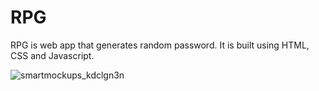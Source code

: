 # RPG
RPG is web app that generates random password. It is built using HTML, CSS and Javascript.

![smartmockups_kdclgn3n](https://user-images.githubusercontent.com/69097135/89115666-96ee1100-d4a8-11ea-8541-b5048a7f04bd.png)
